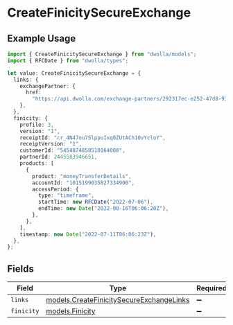 # CreateFinicitySecureExchange

## Example Usage

```typescript
import { CreateFinicitySecureExchange } from "dwolla/models";
import { RFCDate } from "dwolla/types";

let value: CreateFinicitySecureExchange = {
  links: {
    exchangePartner: {
      href:
        "https://api.dwolla.com/exchange-partners/292317ec-e252-47d8-93c3-2d128e037aa4",
    },
  },
  finicity: {
    profile: 3,
    version: "1",
    receiptId: "cr_4N47ou7SlppuIxq0ZUtACh10vYcloY",
    receiptVersion: "1",
    customerId: "5454874858510164000",
    partnerId: 2445583946651,
    products: [
      {
        product: "moneyTransferDetails",
        accountId: "1015199035827334900",
        accessPeriod: {
          type: "timeframe",
          startTime: new RFCDate("2022-07-06"),
          endTime: new Date("2022-08-16T06:06:20Z"),
        },
      },
    ],
    timestamp: new Date("2022-07-11T06:06:23Z"),
  },
};
```

## Fields

| Field                                                                                      | Type                                                                                       | Required                                                                                   | Description                                                                                |
| ------------------------------------------------------------------------------------------ | ------------------------------------------------------------------------------------------ | ------------------------------------------------------------------------------------------ | ------------------------------------------------------------------------------------------ |
| `links`                                                                                    | [models.CreateFinicitySecureExchangeLinks](../models/createfinicitysecureexchangelinks.md) | :heavy_minus_sign:                                                                         | N/A                                                                                        |
| `finicity`                                                                                 | [models.Finicity](../models/finicity.md)                                                   | :heavy_minus_sign:                                                                         | N/A                                                                                        |